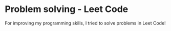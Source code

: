 # Problem solving - Leet Code 

For improving my programming skills, I tried to solve problems in Leet Code!